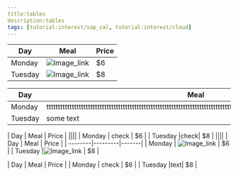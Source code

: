 ```yaml
---
title:tables
description:tables
tags: [tutorial:interest/sap_cal, tutorial:interest/cloud]
---
```




| Day     | Meal    | Price |
| --------|---------|-------|
| Monday  | ![Image_link](https://www.smallbusinesssaturdayuk.com/Images/Small-Business-Saturday-UK-Google-Plus.gif)   | $6    |
| Tuesday |![Image_link]( http://www.va.gov/OSDBU/images/business.png) | $8    |

| Day     | Meal    | Price |
| --------|---------|-------|
| Monday  |ttttttttttttttttttttttttttttttttttttttttttttttttttttttttttttttttttttttttttttttttttttttttttttttttttttttttttttttttttttttttttttttttt| $6    |
| Tuesday |some text| $8    |

| Day     | Meal    | Price |
||||
| Monday  | check | $6    |
| Tuesday |check| $8    |
||||
| Day     | Meal    | Price |
| --------|---------|-------|
| Monday  | ![Image_link](https://www.smallbusinesssaturdayuk.com/Images/Small-Business-Saturday-UK-Google-Plus.gif)   | $6    |
| Tuesday |![Image_link]( http://www.va.gov/OSDBU/images/business.png) | $8    |

| Day     | Meal    | Price |
| Monday  | check | $6    |
| Tuesday |text| $8    |
